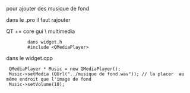pour ajouter des musique de fond 

dans le .pro il faut rajouter 

QT       += core gui \\
            multimedia

            dans widget.h 
            #include <QMediaPlayer>
 

dans le widget.cpp
    
     
     QMediaPlayer * Music = new QMediaPlayer();
     Music->setMedia (QUrl("../musique de fond.wav")); // la placer  au même endroit que l'image de fond
     Music->setVolume(10);
    
